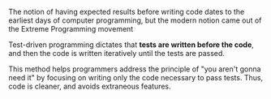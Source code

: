 The notion of having expected results before writing code dates to the 
earliest days of computer programming, but the modern notion came out of
the Extreme Programming movement 

Test-driven programming dictates that **tests are written before the code**, 
and then the code is written iteratively until the tests are passed. 

This method helps programmers address the principle of "you aren't gonna need it" 
by focusing on writing only the code necessary to pass tests. Thus, code is cleaner, 
and avoids extraneous features.